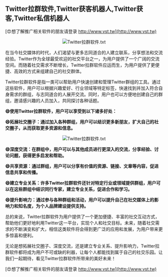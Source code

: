 ## **Twitter拉群软件,Twitter获客机器人,Twitter获客,Twitter私信机器人**

[😍想了解推广相关软件的朋友请登录 http://www.vst.tw](http://www.vst.tw)

 <center><img src="https://vst.tw/MP4/tuiguang/png/4.png" alt="Twitter拉群软件.txt"></center>

在当今社交媒体的时代，人们渴望与更多志同道合的人建立联系，分享想法和交流经验。Twitter作为全球最受欢迎的社交平台之一，为用户提供了一个广阔的交流空间。而随着社交需求不断增长，Twitter拉群软件应运而生，为用户提供了更便捷、高效的方式来组建自己的社交群体。

Twitter拉群软件是指一类可以帮助用户快速创建和管理Twitter群组的工具。通过这些软件，用户可以根据兴趣爱好、行业领域等特定标签，快速找到并加入符合自身需求的群组，与志同道合的人展开交流。同时，用户也可以方便地创建自己的群组，邀请感兴趣的人员加入，共同探讨各种话题。

**😄使用Twitter拉群软件，用户可以享受到以下诸多好处：**

**😄拓展社交圈子：通过加入各种群组，用户可以结识更多新朋友，扩大自己的社交圈子，从而获取更多资源和信息。**

 <center><img src="https://vst.tw/MP4/tuiguang/png/8.png" alt="Twitter拉群软件.txt"></center>

**😄深度交流：在群组中，用户可以与其他成员进行更深入的交流，分享经验、讨论问题，获得更多启发和帮助。**

**😄共享资源：通过群组，用户可以分享有价值的资源、链接、文章等内容，促进信息共享和传播。**

**😄建立专业关系：许多Twitter拉群软件还针对特定行业或领域提供群组，用户可以在这些群组中结识同行专家，建立专业关系，促进合作和学习。**

**😄提升影响力：通过参与各种群组和活动，用户可以提升自己在社交媒体上的影响力和知名度，为个人品牌建设提供支持。**

总的来说，Twitter拉群软件为用户提供了一个更加便捷、丰富的社交互动方式，帮助他们更好地利用Twitter这一平台，实现个人和社交目标。未来，随着社交需求的不断演变和扩大，相信这类软件将会得到更广泛的应用和发展，为用户带来更多惊喜和便利。

无论是想拓展社交圈子、深度交流，还是建立专业关系、提升影响力，Twitter拉群软件都将成为用户不可或缺的利器，让每个人都能找到属于自己的社交乐园。让我们一起期待，看见Twitter拉群软件所带来的美好未来！

[😍想了解推广相关软件的朋友请登录 http://www.vst.tw](http://www.vst.tw)



